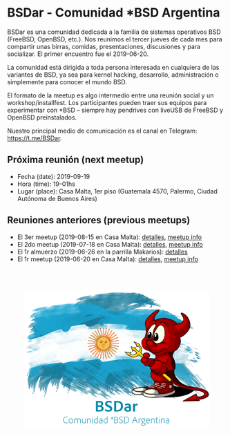 # BSDar - Comunidad *BSD Argentina

BSDar es una comunidad dedicada a la familia de sistemas operativos BSD (FreeBSD, OpenBSD, etc.). Nos reunimos el tercer jueves de cada mes para compartir unas birras, comidas, presentaciones, discusiones y para socializar. El primer encuentro fue el 2019-06-20.

La comunidad está dirigida a toda persona interesada en cualquiera de las variantes de BSD, ya sea para kernel hacking, desarrollo, administración o simplemente para conocer el mundo BSD.

El formato de la meetup es algo intermedio entre una reunión social y un workshop/installfest. Los participantes pueden traer sus equipos para experimentar con *BSD – siempre hay pendrives con liveUSB de FreeBSD y OpenBSD preinstalados.

Nuestro principal medio de comunicación es el canal en Telegram: https://t.me/BSDar.

## Próxima reunión (next meetup)
* Fecha (date): 2019-09-19
* Hora (time): 19-01hs
* Lugar (place): Casa Malta, 1er piso (Guatemala 4570, Palermo, Ciudad Autónoma de Buenos Aires)

## Reuniones anteriores (previous meetups)
* El 3er meetup (2019-08-15 en Casa Malta): [detalles](meetups/20190815.md), [meetup info](https://www.meetup.com/sysarmy/events/263950117/)
* El 2do meetup (2019-07-18 en Casa Malta): [detalles](meetups/20190718.md), [meetup info](https://www.meetup.com/sysarmy/events/263198844/)
* El 1r almuerzo (2019-06-26 en la parrilla Makarios): [detalles](meetups/20190626.md)
* El 1r meetup (2019-06-20 en Casa Malta): [detalles](meetups/20190620.md), [meetup info](https://www.meetup.com/sysarmy/events/262444553/)

<br /><br />
<p align="center">
  <img src="artwork/logo.png" />
</p>
